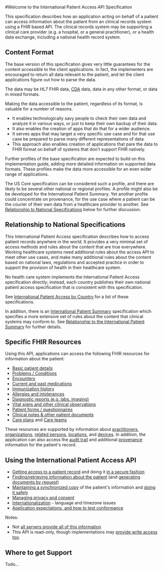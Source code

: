 #Welcome to the International Patient Access API Specification

This specification describes how an application acting on behalf of a patient
can access information about the patient from an clinical records system using
a FHIR based API. The clinical records system may be supporting a clinical care 
provider (e.g. a hospital, or a general practitioner), or a health data exchange, 
including a national health record system.


## Content Format

The base version of this specification gives very little guarantees for the content accessible to the client applications.
In fact, the implementers are encouraged to return all data relevant to the patient, and let the client applications figure out how to parse the data.

The data may be HL7 FHIR data, [CDA](https://www.hl7.org/implement/standards/product_brief.cfm?product_id=7) data, data in any other format, or data in mixed formats.

Making the data accessible to the patient, regardless of its format, is valuable for a number of reasons.
* It enables technologically savy people to check their own data and analyze it in various ways, or just to keep their own backup of their data.
* It also enables the creation of apps that do that for a wider audience.
* It serves apps that may target a very specific use case and for that use case be prepared to parse many different representations of data.
* This approach also enables creation of applications that pare the data to FHIR format on behalf of systems that don't support FHIR natively.

Further profiles of the base specification are expected to build on this implementation guide, adding more detailed information on supported data formats.
These profiles make the data more accessible for an even wider range of applications.

The US Core specification can be considered such a profile, and there are likely to be several other national or regional profiles.
A profile might also be be developed for the International Patient Summary.
Yet another profile could concentrate on provenance, for the use case where a patient can be the courier of their own data from a healthcare provider to another.
See [Relationship to National Specifications](#relationship-to-national-specifications) below for further discussion.

## Relationship to National Specifications 

This International Patient Access specification describes how to access patient 
records anywhere in the world. It provides a very minimal set of access methods 
and rules about the content that are true everywhere. Working healthcare systems 
need additional rules about the access API to meet other use cases, and make many 
additional rules about the content based on national laws, regulations and accepted
practice in order to support the provision of health in their healthcare system. 

No health care system implements the International Patient Access specification 
directly; instead, each country publishes their own national patient access specification 
that is consistent with this specification. 

See [International Patient Access by Country](ipa-by-country.html) for a list of these specifications. 

In addition, there is an [International Patient Summary](http://hl7.org/fhir/uv/ips) specification which specifies
a more extensive set of rules about the content that clinical systems may conform to.
See [Relationship to the International Patient Summary](ips-relationship.html) for further details.


## Specific FHIR Resources

Using this API, applications can access the following FHIR resources for information about the patient:

* [Basic patient details](StructureDefinition-ipa-patient.html)
* [Problems / Conditions](StructureDefinition-ipa-condition.html)
* [Encounters](StructureDefinition-ipa-encounter.html)
* [Current and past medications](StructureDefinition-ipa-medicationrequest.html)
* [Immunization history](StructureDefinition-ipa-immunization.html)
* [Allergies and intolerances](StructureDefinition-ipa-allergyintolerance.html)
* [Diagnostic reports (e.g. labs, imaging)](StructureDefinition-ipa-diagnosticreport.html)
* [Vital signs and other clinical observations](StructureDefinition-ipa-observation.html)
* [Patient forms / questionnaires](StructureDefinition-ipa-questionnaireresponse.html)
* [Clinical notes & other patient documents](StructureDefinition-ipa-documentreference.html)
* [Care plans](StructureDefinition-ipa-careplan.html) and [Care teams](StructureDefinition-ipa-careteam.html)

These resources are supported by information about [practitioners](StructureDefinition-ipa-practitioner.html), 
[organizations](StructureDefinition-ipa-organization.html), [related persons](StructureDefinition-ipa-relatedperson.html), 
[locations](StructureDefinition-ipa-location.html), and [devices](StructureDefinition-ipa-device.html). 
In addition, the application can also access the [audit trail](StructureDefinition-ipa-auditevent.html) and additional
[provenance](StructureDefinition-ipa-provenance.html) information for the patient's record. 


## Using the International Patient Access API

 - [Getting access to a patient record](access.html) and doing it [in a secure fashion](security.html)
 - [Finding/retrieving information about the patient](fetching.html) (and [generating documents by request](doc-gen.html))
 - [Maintaining a synchronized copy](synchronization.html) of the patient's information and [doing it safely](safety.html)
 - [Managing privacy and consent](privacy.html)
 - [Internationalization](internationalization.html) - language and timezone issues  
 - [Application expectations, and how to test conformance](conformance.html)

Notes:
* Not [all servers provide all of this information](conformance.html)
* This  API is read-only, though implementations may [provide write access too](conformance.html).

## Where to get Support 

Todo...